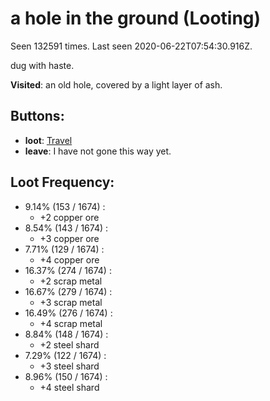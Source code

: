 # a hole in the ground (Looting)

Seen 132591 times. Last seen 2020-06-22T07:54:30.916Z.

dug with haste.

**Visited**: an old hole, covered by a light layer of ash.

## Buttons:

- **loot**: [Travel](Travel-travel.md)
- **leave**: I have not gone this way yet.

## Loot Frequency:

- 9.14% (153 / 1674) :
  - +2 copper ore
- 8.54% (143 / 1674) :
  - +3 copper ore
- 7.71% (129 / 1674) :
  - +4 copper ore
- 16.37% (274 / 1674) :
  - +2 scrap metal
- 16.67% (279 / 1674) :
  - +3 scrap metal
- 16.49% (276 / 1674) :
  - +4 scrap metal
- 8.84% (148 / 1674) :
  - +2 steel shard
- 7.29% (122 / 1674) :
  - +3 steel shard
- 8.96% (150 / 1674) :
  - +4 steel shard